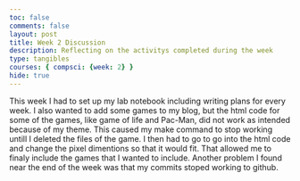```yaml
---
toc: false
comments: false
layout: post
title: Week 2 Discussion
description: Reflecting on the activitys completed during the week
type: tangibles
courses: { compsci: {week: 2} }
hide: true
---
```


This week I had to set up my lab notebook including writing plans for every week. I also wanted to add some games to my blog, but the html code for some of the games, like game of life and Pac-Man, did not work as intended because of my theme. This caused my make command to stop working untill I deleted the files of the game. I then had to go to go into the html code and change the pixel dimentions so that it would fit. That allowed me to finaly include the games that I wanted to include. Another problem I found near the end of the week was that my commits stoped working to github.